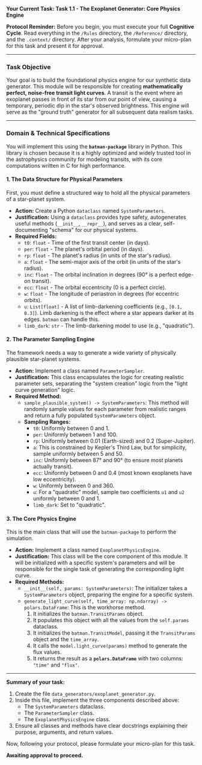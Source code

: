 **Your Current Task: Task 1.1 - The Exoplanet Generator: Core Physics Engine**

**Protocol Reminder:** Before you begin, you must execute your full **Cognitive Cycle**. Read everything in the `/Rules` directory, the `/Reference/` directory, and the `.context/` directory. After your analysis, formulate your micro-plan for this task and present it for approval.

---

### **Task Objective**

Your goal is to build the foundational physics engine for our synthetic data generator. This module will be responsible for creating **mathematically perfect, noise-free transit light curves**. A transit is the event where an exoplanet passes in front of its star from our point of view, causing a temporary, periodic dip in the star's observed brightness. This engine will serve as the "ground truth" generator for all subsequent data realism tasks.

---

### **Domain & Technical Specifications**

You will implement this using the **`batman-package`** library in Python. This library is chosen because it is a highly optimized and widely trusted tool in the astrophysics community for modeling transits, with its core computations written in C for high performance.

#### **1. The Data Structure for Physical Parameters**

First, you must define a structured way to hold all the physical parameters of a star-planet system.

* **Action:** Create a Python `dataclass` named `SystemParameters`.
* **Justification:** Using a `dataclass` provides type safety, autogenerates useful methods (`__init__`, `__repr__`), and serves as a clear, self-documenting "schema" for our physical systems.
* **Required Fields:**
    * `t0`: `float` - Time of the first transit center (in days).
    * `per`: `float` - The planet's orbital period (in days).
    * `rp`: `float` - The planet's radius (in units of the star's radius).
    * `a`: `float` - The semi-major axis of the orbit (in units of the star's radius).
    * `inc`: `float` - The orbital inclination in degrees (90° is a perfect edge-on transit).
    * `ecc`: `float` - The orbital eccentricity (0 is a perfect circle).
    * `w`: `float` - The longitude of periastron in degrees (for eccentric orbits).
    * `u`: `List[float]` - A list of limb-darkening coefficients (e.g., `[0.1, 0.3]`). Limb darkening is the effect where a star appears darker at its edges. `batman` can handle this.
    * `limb_dark`: `str` - The limb-darkening model to use (e.g., "quadratic").

#### **2. The Parameter Sampling Engine**

The framework needs a way to generate a wide variety of physically plausible star-planet systems.

* **Action:** Implement a class named `ParameterSampler`.
* **Justification:** This class encapsulates the logic for creating realistic parameter sets, separating the "system creation" logic from the "light curve generation" logic.
* **Required Method:**
    * `sample_plausible_system() -> SystemParameters`: This method will randomly sample values for each parameter from realistic ranges and return a fully populated `SystemParameters` object.
    * **Sampling Ranges:**
        * `t0`: Uniformly between 0 and 1.
        * `per`: Uniformly between 1 and 100.
        * `rp`: Uniformly between 0.01 (Earth-sized) and 0.2 (Super-Jupiter).
        * `a`: This is constrained by Kepler's Third Law, but for simplicity, sample uniformly between 5 and 50.
        * `inc`: Uniformly between 87° and 90° (to ensure most planets actually transit).
        * `ecc`: Uniformly between 0 and 0.4 (most known exoplanets have low eccentricity).
        * `w`: Uniformly between 0 and 360.
        * `u`: For a "quadratic" model, sample two coefficients `u1` and `u2` uniformly between 0 and 1.
        * `limb_dark`: Set to "quadratic".

#### **3. The Core Physics Engine**

This is the main class that will use the `batman-package` to perform the simulation.

* **Action:** Implement a class named `ExoplanetPhysicsEngine`.
* **Justification:** This class will be the core component of this module. It will be initialized with a specific system's parameters and will be responsible for the single task of generating the corresponding light curve.
* **Required Methods:**
    * `__init__(self, params: SystemParameters)`: The initializer takes a `SystemParameters` object, preparing the engine for a specific system.
    * `generate_light_curve(self, time_array: np.ndarray) -> polars.DataFrame`: This is the workhorse method.
        1.  It initializes the `batman.TransitParams` object.
        2.  It populates this object with all the values from the `self.params` dataclass.
        3.  It initializes the `batman.TransitModel`, passing it the `TransitParams` object and the `time_array`.
        4.  It calls the `model.light_curve(params)` method to generate the flux values.
        5.  It returns the result as a **`polars.DataFrame`** with two columns: `"time"` and `"flux"`.

---
**Summary of your task:**

1.  Create the file `data_generators/exoplanet_generator.py`.
2.  Inside this file, implement the three components described above:
    * The `SystemParameters` dataclass.
    * The `ParameterSampler` class.
    * The `ExoplanetPhysicsEngine` class.
3.  Ensure all classes and methods have clear docstrings explaining their purpose, arguments, and return values.

Now, following your protocol, please formulate your micro-plan for this task.

**Awaiting approval to proceed.**
